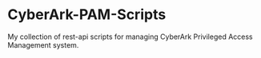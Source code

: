# CyberArk-PAM-Scripts
My collection of rest-api scripts for managing CyberArk Privileged Access Management system.
